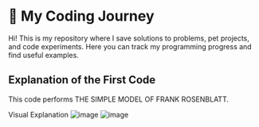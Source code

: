 # 🚀 My Coding Journey 
Hi! This is my repository where I save solutions to problems, pet projects, and code experiments. Here you can track my programming progress and find useful examples.


## Explanation of the First Code  

This code performs THE SIMPLE MODEL OF FRANK ROSENBLATT.  

Visual Explanation
![image](https://github.com/user-attachments/assets/d2bdd34a-dcde-437f-bf1d-2d306bd68635)
![image](https://github.com/user-attachments/assets/43c2fe1a-3688-419f-a62e-14b811c65ea4)



